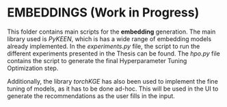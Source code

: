 # EMBEDDINGS (Work in Progress)

This folder contains main scripts for the **embedding** generation. The main library used is *PyKEEN*, which is has a wide range of embedding models already implemented. In the *experiments.py* file, the script to run the different experiments presented in the Thesis can be found. The *hpo.py* file contains the script to generate the final Hyperparameter Tuning Optimization step.

Additionally, the library *torchKGE* has also been used to implement the fine tuning of models, as it has to be done ad-hoc. This will be used in the UI to generate the recommendations as the user fills in the input.
